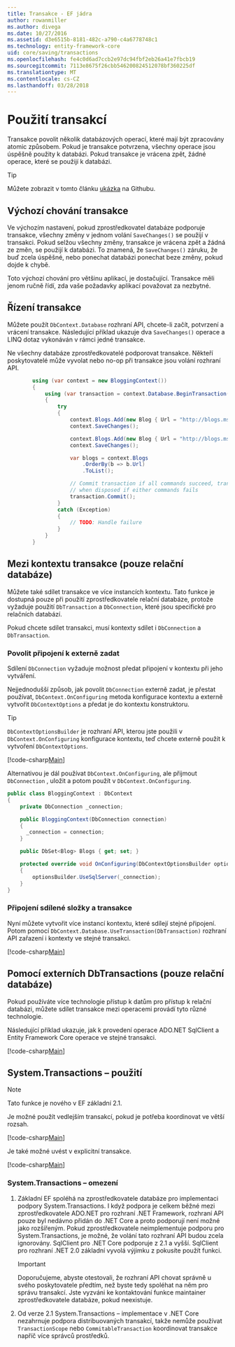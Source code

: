 ```yaml
---
title: Transakce - EF jádra
author: rowanmiller
ms.author: divega
ms.date: 10/27/2016
ms.assetid: d3e6515b-8181-482c-a790-c4a6778748c1
ms.technology: entity-framework-core
uid: core/saving/transactions
ms.openlocfilehash: fe4c0d6ad7ccb2e97dc94fbf2eb26a41e7fbcb19
ms.sourcegitcommit: 7113e8675f26cbb546200824512078bf360225df
ms.translationtype: MT
ms.contentlocale: cs-CZ
ms.lasthandoff: 03/28/2018
---
```

# <a name="using-transactions"></a>Použití transakcí

Transakce povolit několik databázových operací, které mají být zpracovány atomic způsobem. Pokud je transakce potvrzena, všechny operace jsou úspěšně použity k databázi. Pokud transakce je vrácena zpět, žádné operace, které se použijí k databázi.

> [!TIP]  
> Můžete zobrazit v tomto článku [ukázka](https://github.com/aspnet/EntityFramework.Docs/tree/master/samples/core/Saving/Saving/Transactions/) na Githubu.

## <a name="default-transaction-behavior"></a>Výchozí chování transakce

Ve výchozím nastavení, pokud zprostředkovatel databáze podporuje transakce, všechny změny v jednom volání `SaveChanges()` se použijí v transakci. Pokud selžou všechny změny, transakce je vrácena zpět a žádná ze změn, se použijí k databázi. To znamená, že `SaveChanges()` záruku, že buď zcela úspěšné, nebo ponechat databázi ponechat beze změny, pokud dojde k chybě.

Toto výchozí chování pro většinu aplikací, je dostačující. Transakce měli jenom ručně řídí, zda vaše požadavky aplikací považovat za nezbytné.

## <a name="controlling-transactions"></a>Řízení transakce

Můžete použít `DbContext.Database` rozhraní API, chcete-li začít, potvrzení a vrácení transakce. Následující příklad ukazuje dva `SaveChanges()` operace a LINQ dotaz vykonáván v rámci jedné transakce.

Ne všechny databáze zprostředkovatelé podporovat transakce. Někteří poskytovatelé může vyvolat nebo no-op při transakce jsou volání rozhraní API.

<!-- [!code-csharp[Main](samples/core/Saving/Saving/Transactions/ControllingTransaction/Sample.cs?highlight=3,17,18,19)] -->
``` csharp
        using (var context = new BloggingContext())
        {
            using (var transaction = context.Database.BeginTransaction())
            {
                try
                {
                    context.Blogs.Add(new Blog { Url = "http://blogs.msdn.com/dotnet" });
                    context.SaveChanges();

                    context.Blogs.Add(new Blog { Url = "http://blogs.msdn.com/visualstudio" });
                    context.SaveChanges();

                    var blogs = context.Blogs
                        .OrderBy(b => b.Url)
                        .ToList();

                    // Commit transaction if all commands succeed, transaction will auto-rollback
                    // when disposed if either commands fails
                    transaction.Commit();
                }
                catch (Exception)
                {
                    // TODO: Handle failure
                }
            }
        }
```

## <a name="cross-context-transaction-relational-databases-only"></a>Mezi kontextu transakce (pouze relační databáze)

Můžete také sdílet transakce ve více instancích kontextu. Tato funkce je dostupná pouze při použití zprostředkovatele relační databáze, protože vyžaduje použití `DbTransaction` a `DbConnection`, které jsou specifické pro relačních databází.

Pokud chcete sdílet transakci, musí kontexty sdílet i `DbConnection` a `DbTransaction`.

### <a name="allow-connection-to-be-externally-provided"></a>Povolit připojení k externě zadat

Sdílení `DbConnection` vyžaduje možnost předat připojení v kontextu při jeho vytváření.

Nejjednodušší způsob, jak povolit `DbConnection` externě zadat, je přestat používat, `DbContext.OnConfiguring` metoda konfigurace kontextu a externě vytvořit `DbContextOptions` a předat je do kontextu konstruktoru.

> [!TIP]  
> `DbContextOptionsBuilder` je rozhraní API, kterou jste použili v `DbContext.OnConfiguring` konfigurace kontextu, teď chcete externě použít k vytvoření `DbContextOptions`.

[!code-csharp[Main](../../../samples/core/Saving/Saving/Transactions/SharingTransaction/Sample.cs?name=Context&highlight=3,4,5)]

Alternativou je dál používat `DbContext.OnConfiguring`, ale přijmout `DbConnection` , uložit a potom použít v `DbContext.OnConfiguring`.

``` csharp
public class BloggingContext : DbContext
{
    private DbConnection _connection;

    public BloggingContext(DbConnection connection)
    {
      _connection = connection;
    }

    public DbSet<Blog> Blogs { get; set; }

    protected override void OnConfiguring(DbContextOptionsBuilder optionsBuilder)
    {
        optionsBuilder.UseSqlServer(_connection);
    }
}
```

### <a name="share-connection-and-transaction"></a>Připojení sdílené složky a transakce

Nyní můžete vytvořit více instancí kontextu, které sdílejí stejné připojení. Potom pomocí `DbContext.Database.UseTransaction(DbTransaction)` rozhraní API zařazení i kontexty ve stejné transakci.

[!code-csharp[Main](../../../samples/core/Saving/Saving/Transactions/SharingTransaction/Sample.cs?name=Transaction&highlight=1,2,3,7,16,23,24,25)]

## <a name="using-external-dbtransactions-relational-databases-only"></a>Pomocí externích DbTransactions (pouze relační databáze)

Pokud používáte více technologie přístup k datům pro přístup k relační databázi, můžete sdílet transakce mezi operacemi provádí tyto různé technologie.

Následující příklad ukazuje, jak k provedení operace ADO.NET SqlClient a Entity Framework Core operace ve stejné transakci.

[!code-csharp[Main](../../../samples/core/Saving/Saving/Transactions/ExternalDbTransaction/Sample.cs?name=Transaction&highlight=4,10,21,26,27,28)]

## <a name="using-systemtransactions"></a>System.Transactions – použití

> [!NOTE]  
> Tato funkce je nového v EF základní 2.1.

Je možné použít vedlejším transakcí, pokud je potřeba koordinovat ve větší rozsah.

[!code-csharp[Main](../../../samples/core/Saving/Saving/Transactions/AmbientTransaction/Sample.cs?name=Transaction&highlight=1,24,25,26)]

Je také možné uvést v explicitní transakce.

[!code-csharp[Main](../../../samples/core/Saving/Saving/Transactions/CommitableTransaction/Sample.cs?name=Transaction&highlight=1,13,26,27,28)]

### <a name="limitations-of-systemtransactions"></a>System.Transactions – omezení  

1. Základní EF spoléhá na zprostředkovatele databáze pro implementaci podpory System.Transactions. I když podpora je celkem běžné mezi zprostředkovatele ADO.NET pro rozhraní .NET Framework, rozhraní API pouze byl nedávno přidán do .NET Core a proto podporují není možné jako rozšířeným. Pokud zprostředkovatele neimplementuje podporu pro System.Transactions, je možné, že volání tato rozhraní API budou zcela ignorovány. SqlClient pro .NET Core podporuje z 2.1 a vyšší. SqlClient pro rozhraní .NET 2.0 základní vyvolá výjimku z pokusíte použít funkci. 

   > [!IMPORTANT]  
   > Doporučujeme, abyste otestovali, že rozhraní API chovat správně u svého poskytovatele předtím, než byste tedy spoléhat na něm pro správu transakcí. Jste vyzváni ke kontaktování funkce maintainer zprostředkovatele databáze, pokud neexistuje. 

2. Od verze 2.1 System.Transactions – implementace v .NET Core nezahrnuje podpora distribuovaných transakcí, takže nemůže používat `TransactionScope` nebo `CommitableTransaction` koordinovat transakce napříč více správců prostředků. 
